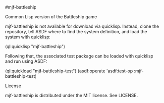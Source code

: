 #mjf-battleship

Common Lisp version of the Battleship game

mjf-battleship is not available for download via quicklisp. Instead,
clone the repository, tell ASDF where to find the system definition,
and load the system with quicklisp:

(ql:quicklisp "mjf-battleship")

Following that, the associated test package can be loaded with
quicklisp and run using ASDF:

(ql:quickload "mjf-battleship-test")
(asdf:operate 'asdf:test-op :mjf-battleship-test)

License

mjf-battleship is distributed under the MIT license. See LICENSE.